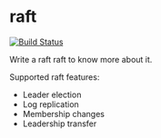 # raft

[![Build Status](https://travis-ci.com/ylgrgyq/raft.svg?branch=master)](https://travis-ci.com/ylgrgyq/raft)

Write a raft raft to know more about it.

Supported raft features:
- Leader election
- Log replication
- Membership changes
- Leadership transfer

